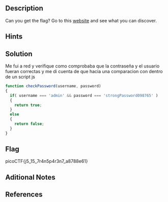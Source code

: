 ## Description
Can you get the flag? Go to this [website](http://saturn.picoctf.net:55983/) and see what you can discover.

## Hints

## Solution
Me fui a red y verifique como comprobaba que la contraseña y el usuario fueran correctas y me di cuenta de que hacia una comparacion con dentro de un script js


```js
function checkPassword(username, password)
{
  if( username === 'admin' && password === 'strongPassword098765' )
  {
    return true;
  }
  else
  {
    return false;
  }
}
```

## Flag
picoCTF{j5_15_7r4n5p4r3n7_a8788e61}

## Aditional Notes

## References
